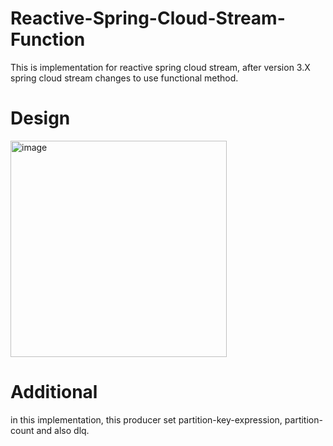 # Reactive-Spring-Cloud-Stream-Function

This is implementation for reactive spring cloud stream, after version 3.X spring cloud stream changes to use functional method.

# Design

<img width="346" alt="image" src="https://github.com/kckrepository/Reactive-Spring-Cloud-Stream-Function/assets/17265754/39d10acf-b0c2-4bdf-9ffd-4ea4ec6ab362">

# Additional

in this implementation, this producer set partition-key-expression, partition-count and also dlq.
